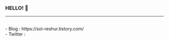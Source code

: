 ### HELLO! 👋
<hr/>
<br/>
- Blog : https://sol-reshur.tistory.com/ <br/>
- Twitter : 

<!-- 
![Reshur's GitHub stats](https://github-readme-stats.vercel.app/api?username=sol-reshur&show_icons=true&theme=radical)
-->
